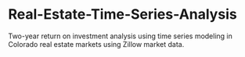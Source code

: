# Real-Estate-Time-Series-Analysis
Two-year return on investment analysis using time series modeling in Colorado real estate markets using Zillow market data.
